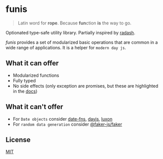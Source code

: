 # funis

> Latin word for **rope**. Because **fun**ction **is** the way to go.  

Optionated type-safe utility library. Partially inspired by [radash](https://www.npmjs.com/package/radash).

_funis_ provides a set of modularized basic operations that are common in a wide range of applications. It is a helper for `modern day js`.

## What it can offer

  - Modularized functions
  - Fully typed
  - No side effects (only exception are promises, but these are highlighted in the [docs](https://joao-arthur.github.io/funis/))

## What it can't offer

  - For `Date objects` consider [date-fns](https://www.npmjs.com/package/date-fns), [dayjs](https://www.npmjs.com/package/dayjs), [luxon](https://www.npmjs.com/package/luxon)
  - For `random data generation` consider [@faker-js/faker](https://www.npmjs.com/package/@faker-js/faker)

## License

[MIT](LICENSE)
